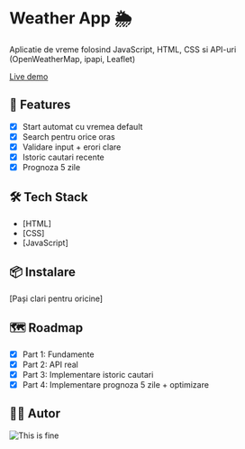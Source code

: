 # Weather App 🌦️

Aplicatie de vreme folosind JavaScript, HTML, CSS si API-uri (OpenWeatherMap, ipapi, Leaflet)

[Live demo](https://weather-app-gamma-cyan-64.vercel.app/)

## 🚀 Features

- [x] Start automat cu vremea default
- [x] Search pentru orice oras
- [x] Validare input + erori clare
- [x] Istoric cautari recente
- [X] Prognoza 5 zile
 
## 🛠️ Tech Stack

- [HTML]
- [CSS]
- [JavaScript]

## 📦 Instalare

[Pași clari pentru oricine]

## 🗺️ Roadmap

- [x] Part 1: Fundamente
- [x] Part 2: API real
- [x] Part 3: Implementare istoric cautari
- [X] Part 4: Implementare prognoza 5 zile + optimizare

## 👨‍💻 Autor

![This is fine](https://20627419.fs1.hubspotusercontent-na1.net/hub/20627419/hubfs/The%20Hustle/Assets/Images/1994328366-meme_20201109014803.webp?width=524&height=393&name=1994328366-meme_20201109014803.webp)
